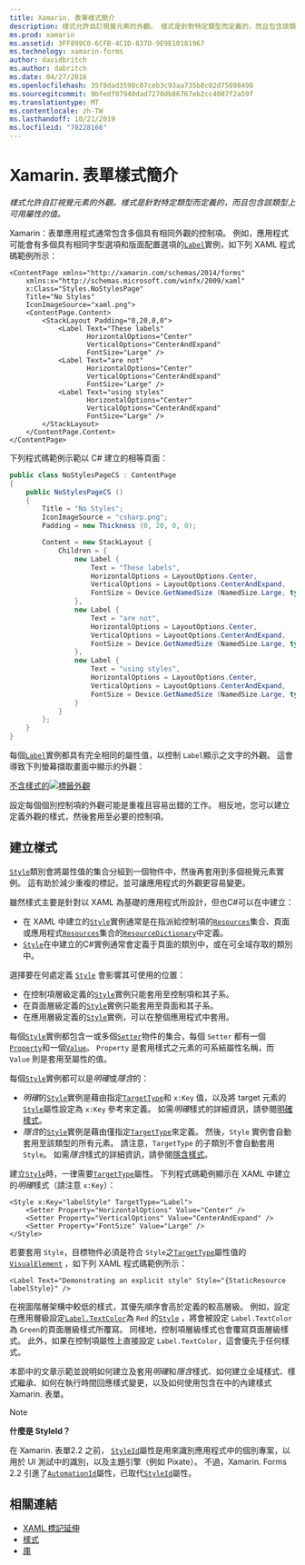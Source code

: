 ```yaml
---
title: Xamarin. 表單樣式簡介
description: 樣式允許自訂視覺元素的外觀。 樣式是針對特定類型而定義的，而且包含該類型上可用屬性的值。
ms.prod: xamarin
ms.assetid: 3FF899C0-6CFB-4C1D-837D-9E9E10181967
ms.technology: xamarin-forms
author: davidbritch
ms.author: dabritch
ms.date: 04/27/2016
ms.openlocfilehash: 35f8dad3590c07ceb3c93aa735b8c02d75098498
ms.sourcegitcommit: 9bfedf07940dad7270db86767eb2cc4007f2a59f
ms.translationtype: MT
ms.contentlocale: zh-TW
ms.lasthandoff: 10/21/2019
ms.locfileid: "70228166"
---
```

# <a name="introduction-to-xamarinforms-styles"></a>Xamarin. 表單樣式簡介

_樣式允許自訂視覺元素的外觀。樣式是針對特定類型而定義的，而且包含該類型上可用屬性的值。_

Xamarin：表單應用程式通常包含多個具有相同外觀的控制項。 例如，應用程式可能會有多個具有相同字型選項和版面配置選項的[`Label`](xref:Xamarin.Forms.Label)實例，如下列 XAML 程式碼範例所示：

```xaml
<ContentPage xmlns="http://xamarin.com/schemas/2014/forms"
    xmlns:x="http://schemas.microsoft.com/winfx/2009/xaml"
    x:Class="Styles.NoStylesPage"
    Title="No Styles"
    IconImageSource="xaml.png">
    <ContentPage.Content>
        <StackLayout Padding="0,20,0,0">
            <Label Text="These labels"
                   HorizontalOptions="Center"
                   VerticalOptions="CenterAndExpand"
                   FontSize="Large" />
            <Label Text="are not"
                   HorizontalOptions="Center"
                   VerticalOptions="CenterAndExpand"
                   FontSize="Large" />
            <Label Text="using styles"
                   HorizontalOptions="Center"
                   VerticalOptions="CenterAndExpand"
                   FontSize="Large" />
        </StackLayout>
    </ContentPage.Content>
</ContentPage>
```

下列程式碼範例示範以 C# 建立的相等頁面：

```csharp
public class NoStylesPageCS : ContentPage
{
    public NoStylesPageCS ()
    {
        Title = "No Styles";
        IconImageSource = "csharp.png";
        Padding = new Thickness (0, 20, 0, 0);

        Content = new StackLayout {
            Children = {
                new Label {
                    Text = "These labels",
                    HorizontalOptions = LayoutOptions.Center,
                    VerticalOptions = LayoutOptions.CenterAndExpand,
                    FontSize = Device.GetNamedSize (NamedSize.Large, typeof(Label))
                },
                new Label {
                    Text = "are not",
                    HorizontalOptions = LayoutOptions.Center,
                    VerticalOptions = LayoutOptions.CenterAndExpand,
                    FontSize = Device.GetNamedSize (NamedSize.Large, typeof(Label))
                },
                new Label {
                    Text = "using styles",
                    HorizontalOptions = LayoutOptions.Center,
                    VerticalOptions = LayoutOptions.CenterAndExpand,
                    FontSize = Device.GetNamedSize (NamedSize.Large, typeof(Label))
                }
            }
        };
    }
}
```

每個[`Label`](xref:Xamarin.Forms.Label)實例都具有完全相同的屬性值，以控制 `Label`顯示之文字的外觀。 這會導致下列螢幕擷取畫面中顯示的外觀：

[不含樣式的![標籤外觀](introduction-images/no-styles.png)](introduction-images/no-styles-large.png#lightbox)

設定每個個別控制項的外觀可能是重複且容易出錯的工作。 相反地，您可以建立定義外觀的樣式，然後套用至必要的控制項。

## <a name="create-a-style"></a>建立樣式

[`Style`](xref:Xamarin.Forms.Style)類別會將屬性值的集合分組到一個物件中，然後再套用到多個視覺元素實例。 這有助於減少重複的標記，並可讓應用程式的外觀更容易變更。

雖然樣式主要是針對以 XAML 為基礎的應用程式所設計，但也C#可以在中建立：

- 在 XAML 中建立的[`Style`](xref:Xamarin.Forms.Style)實例通常是在指派給控制項的[`Resources`](xref:Xamarin.Forms.VisualElement.Resources)集合、頁面或應用程式[`Resources`](xref:Xamarin.Forms.Application.Resources)集合的[`ResourceDictionary`](xref:Xamarin.Forms.ResourceDictionary)中定義。
- [`Style`](xref:Xamarin.Forms.Style)在中建立的C#實例通常會定義于頁面的類別中，或在可全域存取的類別中。

選擇要在何處定義 [`Style`](xref:Xamarin.Forms.Style) 會影響其可使用的位置：

- 在控制項層級定義的[`Style`](xref:Xamarin.Forms.Style)實例只能套用至控制項和其子系。
- 在頁面層級定義的[`Style`](xref:Xamarin.Forms.Style)實例只能套用至頁面和其子系。
- 在應用層級定義的[`Style`](xref:Xamarin.Forms.Style)實例，可以在整個應用程式中套用。

每個[`Style`](xref:Xamarin.Forms.Style)實例都包含一或多個[`Setter`](xref:Xamarin.Forms.Setter)物件的集合，每個 `Setter` 都有一個[`Property`](xref:Xamarin.Forms.Setter.Property)和一個[`Value`](xref:Xamarin.Forms.Setter.Value)。 `Property` 是套用樣式之元素的可系結屬性名稱，而 `Value` 則是套用至屬性的值。

每個[`Style`](xref:Xamarin.Forms.Style)實例都可以是*明確*或*隱含*的：

- *明確*的[`Style`](xref:Xamarin.Forms.Style)實例是藉由指定[`TargetType`](xref:Xamarin.Forms.Style.TargetType)和 `x:Key` 值，以及將 target 元素的[`Style`](xref:Xamarin.Forms.NavigableElement.Style)屬性設定為 `x:Key` 參考來定義。 如需*明確*樣式的詳細資訊，請參閱[明確樣式](~/xamarin-forms/user-interface/styles/explicit.md)。
- *隱含*的[`Style`](xref:Xamarin.Forms.Style)實例是藉由僅指定[`TargetType`](xref:Xamarin.Forms.Style.TargetType)來定義。 然後，`Style` 實例會自動套用至該類型的所有元素。 請注意，`TargetType` 的子類別不會自動套用 `Style`。 如需*隱含*樣式的詳細資訊，請參閱[隱含樣式](~/xamarin-forms/user-interface/styles/implicit.md)。

建立[`Style`](xref:Xamarin.Forms.Style)時，一律需要[`TargetType`](xref:Xamarin.Forms.Style.TargetType)屬性。 下列程式碼範例顯示在 XAML 中建立的*明確*樣式（請注意 `x:Key`）：

```xaml
<Style x:Key="labelStyle" TargetType="Label">
    <Setter Property="HorizontalOptions" Value="Center" />
    <Setter Property="VerticalOptions" Value="CenterAndExpand" />
    <Setter Property="FontSize" Value="Large" />
</Style>
```

若要套用 `Style`，目標物件必須是符合 `Style`之[`TargetType`](xref:Xamarin.Forms.Style.TargetType)屬性值的[`VisualElement`](xref:Xamarin.Forms.VisualElement) ，如下列 XAML 程式碼範例所示：

```xaml
<Label Text="Demonstrating an explicit style" Style="{StaticResource labelStyle}" />
```

在視圖階層架構中較低的樣式，其優先順序會高於定義的較高層級。 例如，設定在應用層級設定[`Label.TextColor`](xref:Xamarin.Forms.Label.TextColor)為 `Red` 的[`Style`](xref:Xamarin.Forms.Style) ，將會被設定 `Label.TextColor` 為 `Green`的頁面層級樣式所覆寫。 同樣地，控制項層級樣式也會覆寫頁面層級樣式。 此外，如果在控制項屬性上直接設定 `Label.TextColor`，這會優先于任何樣式。

本節中的文章示範並說明如何建立及套用*明確*和*隱含*樣式、如何建立全域樣式、樣式繼承、如何在執行時間回應樣式變更，以及如何使用包含在中的內建樣式Xamarin. 表單。

> [!NOTE]
> **什麼是 StyleId？**
>
> 在 Xamarin. 表單2.2 之前， [`StyleId`](xref:Xamarin.Forms.Element.StyleId)屬性是用來識別應用程式中的個別專案，以用於 UI 測試中的識別，以及主題引擎（例如 Pixate）。 不過，Xamarin. Forms 2.2 引進了[`AutomationId`](xref:Xamarin.Forms.Element.AutomationId)屬性，已取代[`StyleId`](xref:Xamarin.Forms.Element.StyleId)屬性。

## <a name="related-links"></a>相關連結

- [XAML 標記延伸](~/xamarin-forms/xaml/xaml-basics/xaml-markup-extensions.md)
- [樣式](xref:Xamarin.Forms.Style)
- [庫](xref:Xamarin.Forms.Setter)
